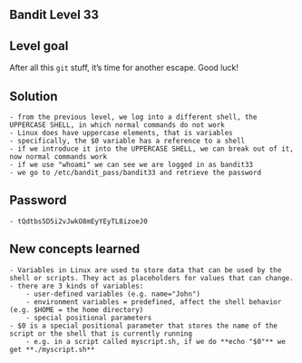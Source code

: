 ## Bandit Level 33

## Level goal
After all this `git` stuff, it’s time for another escape. Good luck!

## Solution
    - from the previous level, we log into a different shell, the UPPERCASE SHELL, in which normal commands do not work
    - Linux does have uppercase elements, that is variables
    - specifically, the $0 variable has a reference to a shell
    - if we introduce it into the UPPERCASE SHELL, we can break out of it, now normal commands work
    - if we use "whoami" we can see we are logged in as bandit33
    - we go to /etc/bandit_pass/bandit33 and retrieve the password

## Password
    - tQdtbs5D5i2vJwkO8mEyYEyTL8izoeJ0

## New concepts learned
    - Variables in Linux are used to store data that can be used by the shell or scripts. They act as placeholders for values that can change.
    - there are 3 kinds of variables:
        - user-defined variables (e.g. name="John")
        - environment variables = predefined, affect the shell behavior (e.g. $HOME = the home directory)
        - special positional parameters
    - $0 is a special positional parameter that stores the name of the script or the shell that is currently running
        - e.g. in a script called myscript.sh, if we do **echo "$0"** we get **./myscript.sh**

